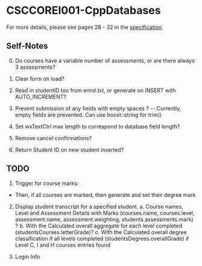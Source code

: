 # CSCCOREI001-CppDatabases
 
For more details, please see pages 28 - 32 in the [specification](https://live.moodle.hope.ac.uk/pluginfile.php/75945/mod_resource/content/0/Course%20Booklet%20CSCCOREI%202019-2.pdf).


## Self-Notes
0. Do courses have a variable number of assessments, or are there always 3 assessments?

1. Clear form on load?

2. Read in studentID too from enrol.txt, or generate on INSERT with AUTO_INCREMENT?

4. Prevent submission of any fields with empty          spaces      ? 
    -- Currently, empty fields are prevented. Can use boost::string for trim()

5. Set wxTextCtrl max length to correspond to database field length?

7. Remove cancel confirmations?

8. Return Student ID on new student inserted?

## TODO 
1. Trigger for course marks:
 - Then, if all courses are marked, then generate and set their degree mark

2. Display student transcript for a specified student.
    a. Course names, Level and Assessment Details with Marks (courses.name, courses.level, assessment.name, assessment.weighting, students.assessments.mark) ?
    b. With the Calculated overall aggregate for each level completed (studentsCourses.letterGrade)?
    c. With the Calculated overall degree classification if all levels completed  (studentsDegrees.overallGrade) if Level C, I and H courses entries found 

3. Login Info

